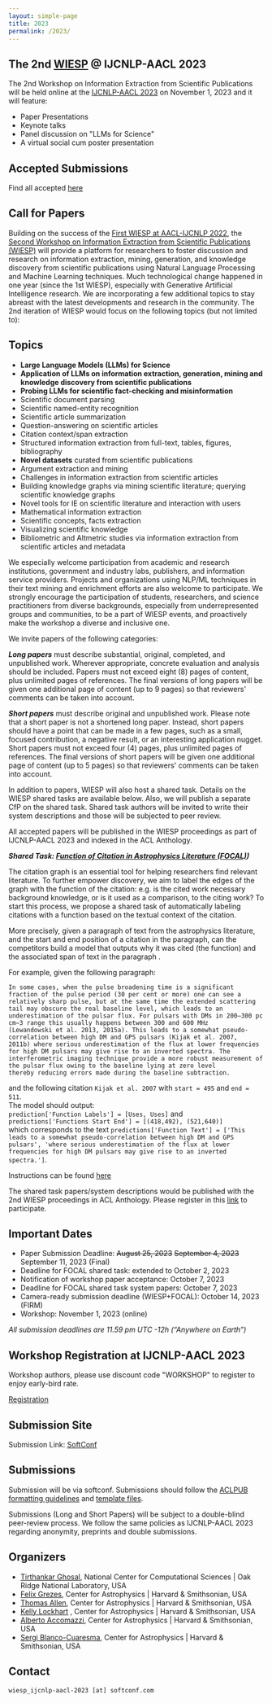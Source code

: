```yaml
---
layout: simple-page
title: 2023
permalink: /2023/
---
```


## The 2nd [WIESP](https://ui.adsabs.harvard.edu/WIESP/) @ IJCNLP-AACL 2023 

The 2nd Workshop on Information Extraction from Scientific Publications will be held online at the [IJCNLP-AACL 2023](http://www.ijcnlp-aacl2023.org/) on November 1, 2023 and it will feature:

- Paper Presentations
- Keynote talks
- Panel discussion on "LLMs for Science"
- A virtual social cum poster presentation

## Accepted Submissions
Find all accepted [here](accepted_submissions)

## Call for Papers

Building on the success of the [First WIESP at AACL-IJCNLP 2022](../2022), the [Second Workshop on Information Extraction from Scientific Publications (WIESP)]() will provide a platform for researchers to foster discussion and research on information extraction, mining, generation, and knowledge discovery from scientific publications using Natural Language Processing and Machine Learning techniques. Much technological change happened in one year (since the 1st WIESP), especially with Generative Artificial Intelligence research. We are incorporating a few additional topics to stay abreast with the latest developments and research in the community. The 2nd iteration of WIESP would focus on the following topics  (but not limited to):

## Topics

- <b>Large Language Models (LLMs) for Science</b>
- <b>Application of LLMs on information extraction, generation, mining and knowledge discovery from scientific publications</b>
- <b>Probing LLMs for scientific fact-checking and misinformation</b>
- Scientific document parsing
- Scientific named-entity recognition
- Scientific article summarization
- Question-answering on scientific articles
- Citation context/span extraction
- Structured information extraction from full-text, tables, figures, bibliography
- <b>Novel datasets</b> curated from scientific publications
- Argument extraction and mining
- Challenges in information extraction from scientific articles
- Building knowledge graphs via mining scientific literature; querying scientific knowledge graphs
- Novel tools for IE on scientific literature and interaction with users
- Mathematical information extraction
- Scientific concepts, facts extraction
- Visualizing scientific knowledge
- Bibliometric and Altmetric studies via information extraction from scientific articles and metadata

We especially welcome participation from academic and research institutions, government and industry labs, publishers, and information service providers. Projects and organizations using NLP/ML techniques in their text mining and enrichment efforts are also welcome to participate. We strongly encourage the participation of students, researchers, and science practitioners from diverse backgrounds, especially from underrepresented groups and communities, to be a part of WIESP events, and proactively make the workshop a diverse and inclusive one.

We invite papers of the following categories:

***Long papers*** must describe substantial, original, completed, and unpublished work. Wherever appropriate, concrete evaluation and analysis should be included. Papers must not exceed eight (8) pages of content, plus unlimited pages of references. The final versions of long papers will be given one additional page of content (up to 9 pages) so that reviewers' comments can be taken into account.

***Short papers*** must describe original and unpublished work. Please note that a short paper is not a shortened long paper. Instead, short papers should have a point that can be made in a few pages, such as a small, focused contribution, a negative result, or an interesting application nugget. Short papers must not exceed four (4) pages, plus unlimited pages of references. The final versions of short papers will be given one additional page of content (up to 5 pages) so that reviewers' comments can be taken into account.

In addition to papers, WIESP will also host a shared task.  Details on the WIESP shared tasks are available below. Also, we will publish a separate CfP on the shared task. Shared task authors will be invited to write their system descriptions and those will be subjected to peer review.

All accepted papers will be published in the WIESP proceedings as part of IJCNLP-AACL 2023 and indexed in the ACL Anthology.

***Shared Task: [Function of Citation in Astrophysics Literature (FOCAL)](shared_task_1))***

The citation graph is an essential tool for helping researchers find relevant literature. To further empower discovery, we aim to label the edges of the graph with the function of the citation: e.g. is the cited work necessary background knowledge, or is it used as a comparison, to the citing work? To start this process, we propose a shared task of automatically labeling citations with a function based on the textual context of the citation. 

More precisely, given a paragraph of text from the astrophysics literature, and the start and end position of a citation in the paragraph, can the competitors build a model that outputs why it was cited (the function) and the associated span of text in the paragraph . 

For example, given the following paragraph:  
```
In some cases, when the pulse broadening time is a significant fraction of the pulse period (30 per cent or more) one can see a
relatively sharp pulse, but at the same time the extended scattering tail may obscure the real baseline level, which leads to an
underestimation of the pulsar flux. For pulsars with DMs in 200–300 pc cm−3 range this usually happens between 300 and 600 MHz
(Lewandowski et al. 2013, 2015a). This leads to a somewhat pseudo-correlation between high DM and GPS pulsars (Kijak et al. 2007,
2011b) where serious underestimation of the flux at lower frequencies for high DM pulsars may give rise to an inverted spectra. The
interferometric imaging technique provide a more robust measurement of the pulsar flux owing to the baseline lying at zero level
thereby reducing errors made during the baseline subtraction. 
```
and the following citation `Kijak et al. 2007` with `start = 495` and `end = 511`.  
The model should output:  
`prediction['Function Labels'] = [Uses, Uses]` and `predictions['Functions Start End'] = [(418,492), (521,640)]`  
which corresponds to the text `predictions['Function Text'] = ['This leads to a somewhat pseudo-correlation between high DM and GPS pulsars', 'where serious underestimation of the flux at lower frequencies for high DM pulsars may give rise to an inverted spectra.']`.

Instructions can be found [here](shared_task_1)

The shared task papers/system descriptions would be published with the 2nd WIESP proceedings in ACL Anthology. Please register in this [link](https://forms.office.com/g/cUyC00LnWB) to participate.

## Important Dates 

- Paper Submission Deadline: <s>August 25, 2023</s> <s>September 4, 2023</s> September 11, 2023 (Final)
- Deadline for FOCAL shared task: extended to October 2, 2023
- Notification of workshop paper acceptance: October 7, 2023
- Deadline for FOCAL shared task system papers: October 7, 2023
- Camera-ready submission deadline (WIESP+FOCAL): October 14, 2023 (FIRM)
- Workshop: November 1, 2023 (online)

*All submission deadlines are 11.59 pm UTC -12h (“Anywhere on Earth”)*

## Workshop Registration at IJCNLP-AACL 2023

Workshop authors, please use discount code "WORKSHOP" to register to enjoy early-bird rate.

[Registration](https://reg.eventnook.com/event/ijcnlp-aacl-2023/home)

## Submission Site

Submission Link: [SoftConf](https://softconf.com/ijcnlp2023/WorkshopWIESP2023/)

## Submissions

Submission will be via softconf. Submissions should follow the [ACLPUB formatting guidelines](https://acl-org.github.io/ACLPUB/formatting.html) and [template files](https://github.com/acl-org/acl-style-files/tree/master). 

Submissions (Long and Short Papers) will be subject to a double-blind peer-review process.  We follow the same policies as IJCNLP-AACL 2023 regarding anonymity, preprints and double submissions.

## Organizers

- [Tirthankar Ghosal](https://elitr.eu/tirthankar-ghosal), National Center for Computational Sciences \| Oak Ridge National Laboratory, USA
- [Felix Grezes](https://ui.adsabs.harvard.edu/about/team/team/fgrezes.html), Center for Astrophysics \| Harvard & Smithsonian, USA
- [Thomas Allen](https://ui.adsabs.harvard.edu/about/team/team/tallen.html), Center for Astrophysics \| Harvard & Smithsonian, USA
- [Kelly Lockhart](https://ui.adsabs.harvard.edu/about/team/team/klockhart.html) , Center for Astrophysics \| Harvard & Smithsonian, USA
- [Alberto Accomazzi](https://ui.adsabs.harvard.edu/about/team/team/aaccomazzi.html), Center for Astrophysics \| Harvard & Smithsonian, USA
- [Sergi Blanco-Cuaresma](https://blancocuaresma.com/s/), Center for Astrophysics \| Harvard & Smithsonian, USA


## Contact

`wiesp_ijcnlp-aacl-2023 [at] softconf.com`
